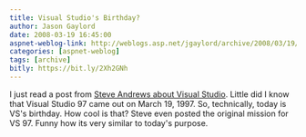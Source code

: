```yaml
---
title: Visual Studio's Birthday?
author: Jason Gaylord
date: 2008-03-19 16:45:00
aspnet-weblog-link: http://weblogs.asp.net/jgaylord/archive/2008/03/19/visual-studio-s-birthday.aspx
categories: [aspnet-weblog]
tags: [archive]
bitly: https://bit.ly/2Xh2GNh
---
```


I just read a post from [Steve Andrews about Visual Studio](http://www.platinumbay.com/blogs/dotneticated/archive/2008/03/18/happy-visual-studio-birthday.aspx). Little did I know that Visual Studio 97 came out on March 19, 1997. So, technically, today is VS's birthday. How cool is that? Steve even posted the original mission for VS 97. Funny how its very similar to today's purpose.